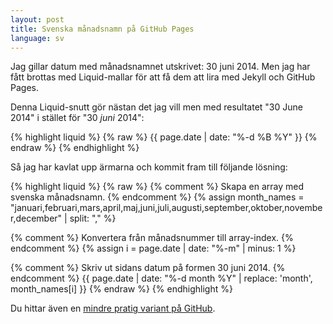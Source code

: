 ```yaml
---
layout: post
title: Svenska månadsnamn på GitHub Pages
language: sv
---
```


Jag gillar datum med månadsnamnet utskrivet: 30 juni 2014. Men jag har fått brottas med Liquid-mallar för att få dem att lira med Jekyll och GitHub Pages.

Denna Liquid-snutt gör nästan det jag vill men med resultatet "30 June 2014" i stället för "30 *juni* 2014":

{% highlight liquid %}
{% raw %}
{{ page.date | date: "%-d %B %Y" }}
{% endraw %}
{% endhighlight %}

Så jag har kavlat upp ärmarna och kommit fram till följande lösning:

{% highlight liquid %}
{% raw %}
{% comment %} Skapa en array med svenska månadsnamn. {% endcomment %}
{% assign month_names = "januari,februari,mars,april,maj,juni,juli,augusti,september,oktober,november,december" | split: "," %}

{% comment %} Konvertera från månadsnummer till array-index. {% endcomment %}
{% assign i = page.date | date: "%-m" | minus: 1 %}

{% comment %} Skriv ut sidans datum på formen 30 juni 2014. {% endcomment %}
{{ page.date | date: "%-d month %Y" | replace: 'month', month_names[i] }}
{% endraw %}
{% endhighlight %}

Du hittar även en [mindre pratig variant på GitHub][1].

[1]: https://github.com/svendahlstrand/svendahlstrand.github.io/blob/master/_layouts/post.html#L7
